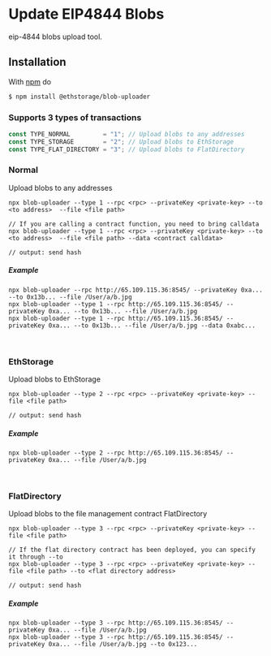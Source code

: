 # Update EIP4844 Blobs
eip-4844 blobs upload tool.

## Installation

With [npm](https://npmjs.org) do

```bash
$ npm install @ethstorage/blob-uploader
```


### Supports 3 types of transactions
```js
const TYPE_NORMAL         = "1"; // Upload blobs to any addresses
const TYPE_STORAGE        = "2"; // Upload blobs to EthStorage
const TYPE_FLAT_DIRECTORY = "3"; // Upload blobs to FlatDirectory
```


###  Normal
Upload blobs to any addresses
```
npx blob-uploader --type 1 --rpc <rpc> --privateKey <private-key> --to <to address>  --file <file path>

// If you are calling a contract function, you need to bring calldata
npx blob-uploader --type 1 --rpc <rpc> --privateKey <private-key> --to <to address>  --file <file path> --data <contract calldata>

// output: send hash 
```
##### Example
```
npx blob-uploader --rpc http://65.109.115.36:8545/ --privateKey 0xa... --to 0x13b... --file /User/a/b.jpg
npx blob-uploader --type 1 --rpc http://65.109.115.36:8545/ --privateKey 0xa... --to 0x13b... --file /User/a/b.jpg
npx blob-uploader --type 1 --rpc http://65.109.115.36:8545/ --privateKey 0xa... --to 0x13b... --file /User/a/b.jpg --data 0xabc...
```
<br/>


###  EthStorage
Upload blobs to EthStorage
```
npx blob-uploader --type 2 --rpc <rpc> --privateKey <private-key> --file <file path>

// output: send hash 
```
##### Example
```
npx blob-uploader --type 2 --rpc http://65.109.115.36:8545/ --privateKey 0xa... --file /User/a/b.jpg
```
<br/>

###  FlatDirectory
Upload blobs to the file management contract FlatDirectory
```
npx blob-uploader --type 3 --rpc <rpc> --privateKey <private-key> --file <file path>

// If the flat directory contract has been deployed, you can specify it through --to
npx blob-uploader --type 3 --rpc <rpc> --privateKey <private-key> --file <file path> --to <flat directory address>

// output: send hash 
```
##### Example
```
npx blob-uploader --type 3 --rpc http://65.109.115.36:8545/ --privateKey 0xa... --file /User/a/b.jpg
npx blob-uploader --type 3 --rpc http://65.109.115.36:8545/ --privateKey 0xa... --file /User/a/b.jpg --to 0x123...
```
<br/>
